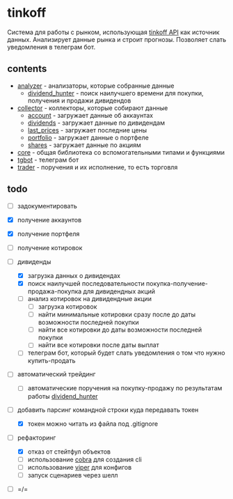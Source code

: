 # tinkoff

Система для работы с рынком, использующая [tinkoff API](https://russianinvestments.github.io/investAPI/) как источник данных. Анализирует данные рынка и строит прогнозы. Позволяет слать уведомления в телеграм бот.

## contents

- [analyzer](/analyzer/readme.md) - анализаторы, которые собранные данные
   - [dividend_hunter](/analyzer/dividend_hunter/readme.md) - поиск наилучшего времени для покупки, получения и продажи дивидендов
- [collector](/collector/readme.md) - коллекторы, которые собирают данные
  - [account](/collector/accounts/readme.md) - загружает данные об аккаунтах
  - [dividends](/collector/dividends/readme.md) - загружает данные по дивидендам
  - [last_prices](/collector/last_prices/readme.md) - загружает последние цены
  - [portfolio](/collector/portfolio/readme.md) - загружает данные о портфеле
  - [shares](/collector/shares/readme.md) - загружает данные по акциям
- [core](/core/readme.md) - общая библиотека со вспомогательными типами и функциями
- [tgbot](/tgbot/readme.md) - телеграм бот
- [trader](/trader/readme.md) - поручения и их исполнение, то есть торговля

## todo

- [ ] задокументировать
- [x] получение аккаунтов
- [x] получение портфеля
- [ ] получение котировок
- [ ] дивиденды
  - [x] загрузка данных о дивидендах
  - [x] поиск наилучшей последовательности покупка-получение-продажа-покупка для дивидендных акций
  - [ ] анализ котировок на дивидендные акции
    - [ ] загрузка котировок
    - [ ] найти минимальные котировки сразу после до даты возможности последней покупки
    - [ ] найти все котировки до даты возможности последней покупки
    - [ ] найти все котировки после даты выплат
  - [ ] телеграм бот, который будет слать уведомления о том что нужно купить-продать
- [ ] автоматический трейдинг
  - [ ] автоматические поручения на покупку-продажу по результатам работы [dividend_hunter](/analyzer/dividend_hunter/readme.md)
- [ ] добавить парсинг командной строки куда передавать токен
  - [x] токен можно читать из файла под .gitignore
- [ ] рефакторинг 
  - [x] отказ от стейтфул объектов
  - [ ] использование [cobra](https://github.com/spf13/cobra) для создания cli
  - [ ] использование [viper](https://github.com/spf13/viper) для конфигов
  - [ ] запуск сценариев через шелл
- [ ] =/=
    

